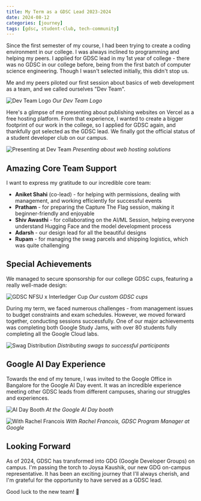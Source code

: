 ```yaml
---
title: My Term as a GDSC Lead 2023-2024
date: 2024-08-12
categories: [journey]
tags: [gdsc, student-club, tech-community]
---
```


Since the first semester of my course, I had been trying to create a coding environment in our college. I was always inclined to programming and helping my peers. I applied for GDSC lead in my 1st year of college - there was no GDSC in our college before, being from the first batch of computer science engineering. Though I wasn't selected initially, this didn't stop us.

Me and my peers piloted our first session about basics of web development as a team, and we called ourselves "Dev Team".

<img 
    src="https://raw.githubusercontent.com/error9098x/avijourney/main/avijourney/static/images/dev_team.png"
    alt="Dev Team Logo" 
    style="
      max-width: 90%;
      max-height: 40vh;
      width: auto;
      height: auto;
    "
/>
_Our Dev Team Logo_

Here's a glimpse of me presenting about publishing websites on Vercel as a free hosting platform. From that experience, I wanted to create a bigger footprint of our work in the college, so I applied for GDSC again, and thankfully got selected as the GDSC lead. We finally got the official status of a student developer club on our campus.

<img 
    src="https://raw.githubusercontent.com/error9098x/avijourney/main/avijourney/static/images/gdsc_devteam.JPG"
    alt="Presenting at Dev Team" 
    style="
      max-width: 90%;
      max-height: 40vh;
      width: auto;
      height: auto;
    "
/>
_Presenting about web hosting solutions_

## Amazing Core Team Support

I want to express my gratitude to our incredible core team:
- **Aniket Shahi** (co-lead) - for helping with permissions, dealing with management, and working efficiently for successful events
- **Pratham** - for preparing the Capture The Flag session, making it beginner-friendly and enjoyable
- **Shiv Awasthi** - for collaborating on the AI/ML Session, helping everyone understand Hugging Face and the model development process
- **Adarsh** - our design lead for all the beautiful designs
- **Rupam** - for managing the swag parcels and shipping logistics, which was quite challenging

## Special Achievements

We managed to secure sponsorship for our college GDSC cups, featuring a really well-made design:

<img 
    src="https://raw.githubusercontent.com/error9098x/avijourney/main/avijourney/static/images/gdsc_cup.gif"
    alt="GDSC NFSU x Interledger Cup" 
    style="
      max-width: 90%;
      max-height: 40vh;
      width: auto;
      height: auto;
    "
/>
_Our custom GDSC cups_

During my term, we faced numerous challenges - from management issues to budget constraints and exam schedules. However, we moved forward together, conducting sessions successfully. One of our major achievements was completing both Google Study Jams, with over 80 students fully completing all the Google Cloud labs.

<img 
    src="https://raw.githubusercontent.com/error9098x/avijourney/main/avijourney/static/images/gdsc_prize.jpg
    "
    alt="Swag Distribution" 
    style="
      max-width: 90%;
      max-height: 40vh;
      width: auto;
      height: auto;
    "
/>
_Distributing swags to successful participants_

## Google AI Day Experience

Towards the end of my tenure, I was invited to the Google Office in Bangalore for the Google AI Day event. It was an incredible experience meeting other GDSC leads from different campuses, sharing our struggles and experiences.

<img 
    src="https://raw.githubusercontent.com/error9098x/avijourney/main/avijourney/static/images/gdsc_ai_lead.jpg"
    alt="AI Day Booth" 
    style="
      max-width: 90%;
      max-height: 40vh;
      width: auto;
      height: auto;
    "
/>
_At the Google AI Day booth_

<img 
    src="https://raw.githubusercontent.com/error9098x/avijourney/main/avijourney/static/images/gdsc_racheal.jpg"
    alt="With Rachel Francois" 
    style="
      max-width: 90%;
      max-height: 40vh;
      width: auto;
      height: auto;
    "
/>
_With Rachel Francois, GDSC Program Manager at Google_

## Looking Forward

As of 2024, GDSC has transformed into GDG (Google Developer Groups) on campus. I'm passing the torch to Joysa Kaushik, our new GDG on-campus representative. It has been an exciting journey that I'll always cherish, and I'm grateful for the opportunity to have served as a GDSC lead.

Good luck to the new team! 🚀